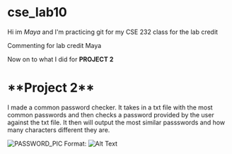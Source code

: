# cse_lab10
Hi im _Maya_ and I'm practicing git for my CSE 232 class
for the lab credit

Commenting for lab credit
Maya

Now on to what I did for **PROJECT 2**
<h1> **Project 2** </h1>
I made a common password checker. It takes in a txt file with the most common passwords and then checks a password provided by the user against the txt file. It then will output the most similar passswords and how many characters different they are.

![PASSWORD_PIC](https://images.idgesg.net/images/article/2018/08/5_password-best-practices_unique-passwords_authentication-100768646-large.jpg)
Format: ![Alt Text](url)
